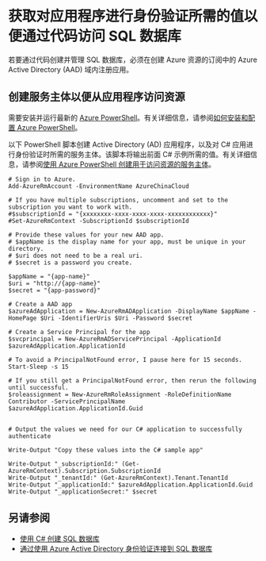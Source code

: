 <properties
   pageTitle="获取对应用程序进行身份验证所需的值以便通过代码访问 SQL 数据库 | Azure"
   description="创建服务主体以便通过代码访问 SQL 数据库。"
   services="sql-database"
   documentationCenter=""
   authors="stevestein"
   manager="jhubbard"
   editor=""
   tags=""/>  


<tags
   ms.service="sql-database"
   ms.devlang="na"
   ms.topic="article"
   ms.tgt_pltfrm="na"
   ms.workload="data-management"
   ms.date="09/30/2016"
   wacn.date="12/26/2016"
   ms.author="sstein"/>  

# 获取对应用程序进行身份验证所需的值以便通过代码访问 SQL 数据库

若要通过代码创建并管理 SQL 数据库，必须在创建 Azure 资源的订阅中的 Azure Active Directory (AAD) 域内注册应用。

## 创建服务主体以便从应用程序访问资源

需要安装并运行最新的 [Azure PowerShell](https://msdn.microsoft.com/zh-cn/library/mt619274.aspx)。有关详细信息，请参阅[如何安装和配置 Azure PowerShell](/documentation/articles/powershell-install-configure/)。

以下 PowerShell 脚本创建 Active Directory (AD) 应用程序，以及对 C# 应用进行身份验证时所需的服务主体。该脚本将输出前面 C# 示例所需的值。有关详细信息，请参阅[使用 Azure PowerShell 创建用于访问资源的服务主体](/documentation/articles/resource-group-authenticate-service-principal/)。

   
    # Sign in to Azure.
    Add-AzureRmAccount -EnvironmentName AzureChinaCloud
    
    # If you have multiple subscriptions, uncomment and set to the subscription you want to work with.
    #$subscriptionId = "{xxxxxxxx-xxxx-xxxx-xxxx-xxxxxxxxxxxx}"
    #Set-AzureRmContext -SubscriptionId $subscriptionId
    
    # Provide these values for your new AAD app.
    # $appName is the display name for your app, must be unique in your directory.
    # $uri does not need to be a real uri.
    # $secret is a password you create.
    
    $appName = "{app-name}"
    $uri = "http://{app-name}"
    $secret = "{app-password}"
    
    # Create a AAD app
    $azureAdApplication = New-AzureRmADApplication -DisplayName $appName -HomePage $Uri -IdentifierUris $Uri -Password $secret
    
    # Create a Service Principal for the app
    $svcprincipal = New-AzureRmADServicePrincipal -ApplicationId $azureAdApplication.ApplicationId
    
    # To avoid a PrincipalNotFound error, I pause here for 15 seconds.
    Start-Sleep -s 15
    
    # If you still get a PrincipalNotFound error, then rerun the following until successful. 
    $roleassignment = New-AzureRmRoleAssignment -RoleDefinitionName Contributor -ServicePrincipalName $azureAdApplication.ApplicationId.Guid
    
    
    # Output the values we need for our C# application to successfully authenticate
    
    Write-Output "Copy these values into the C# sample app"
    
    Write-Output "_subscriptionId:" (Get-AzureRmContext).Subscription.SubscriptionId
    Write-Output "_tenantId:" (Get-AzureRmContext).Tenant.TenantId
    Write-Output "_applicationId:" $azureAdApplication.ApplicationId.Guid
    Write-Output "_applicationSecret:" $secret




## 另请参阅

- [使用 C# 创建 SQL 数据库](/documentation/articles/sql-database-get-started-csharp/)
- [通过使用 Azure Active Directory 身份验证连接到 SQL 数据库](/documentation/articles/sql-database-aad-authentication/)

<!---HONumber=Mooncake_Quality_Review_1215_2016-->